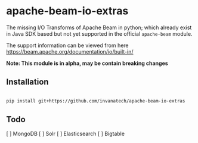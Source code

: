 # apache-beam-io-extras
The missing I/O Transforms of Apache Beam in python; which already exist in Java SDK based but not yet supported 
in the official `apache-beam` module.

The support information can be viewed from here  https://beam.apache.org/documentation/io/built-in/

**Note: This module is in alpha, may be contain breaking changes**

## Installation
```bash

pip install git+https://github.com/invanatech/apache-beam-io-extras
```

## Todo 

[ ] MongoDB
[ ] Solr
[ ] Elasticsearch
[ ] Bigtable